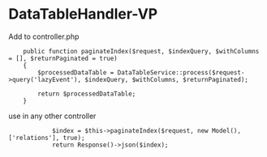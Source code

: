 # DataTableHandler-VP


Add to controller.php 
```
    public function paginateIndex($request, $indexQuery, $withColumns = [], $returnPaginated = true)
    {
        $processedDataTable = DataTableService::process($request->query('lazyEvent'), $indexQuery, $withColumns, $returnPaginated);
        
        return $processedDataTable;
    }
```

use in any other controller
```
            $index = $this->paginateIndex($request, new Model(), ['relations'], true);
            return Response()->json($index);
```
